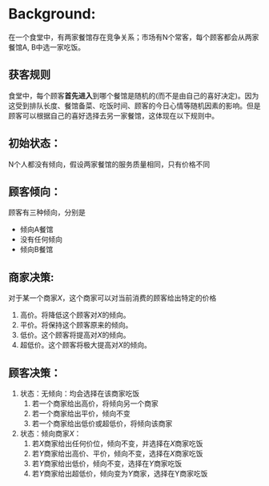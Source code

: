 # Background: 
在一个食堂中，有两家餐馆存在竞争关系；市场有N个常客，每个顾客都会从两家餐馆A, B中选一家吃饭。

## 获客规则

食堂中，每个顾客**首先进入**到哪个餐馆是随机的(而不是由自己的喜好决定)。因为这受到排队长度、餐馆备菜、吃饭时间、顾客的今日心情等随机因素的影响。但是顾客可以根据自己的喜好选择去另一家餐馆，这体现在以下规则中。

## 初始状态：

N个人都没有倾向，假设两家餐馆的服务质量相同，只有价格不同

## 顾客倾向：

顾客有三种倾向，分别是

- 倾向A餐馆
- 没有任何倾向
- 倾向B餐馆

<!-- 
顾客有三种倾向$T \in \{-1,0,1\}$分别表示

- -1 表示倾向A餐馆
- 0 表示没有倾向任何餐馆
- 1 表示倾向B餐馆 -->

## 商家决策:
对于某一个商家$X$，这个商家可以对当前消费的顾客给出特定的价格
1. 高价。将降低这个顾客对$X$的倾向。
2. 平价。将保持这个顾客原来的倾向。
3. 低价。这个顾客将提高对$X$的倾向。
4. 超低价。这个顾客将极大提高对$X$的倾向。

## 顾客决策：
1. 状态：无倾向：均会选择在该商家吃饭
   1. 若一个商家给出高价，将倾向另一个商家
   2. 若一个商家给出平价，倾向不变
   3. 若一个商家给出低价或超低价，将倾向该商家
2. 状态：倾向商家$X$：
   1. 若$X$商家给出任何价位，倾向不变，并选择在$X$商家吃饭
   2. 若$Y$商家给出高价、平价，倾向不变，选择在$X$商家吃饭
   3. 若$Y$商家给出低价，倾向不变，选择在$Y$商家吃饭
   4. 若$Y$商家给出超低价，倾向变为$Y$商家，选择在Y商家吃饭

